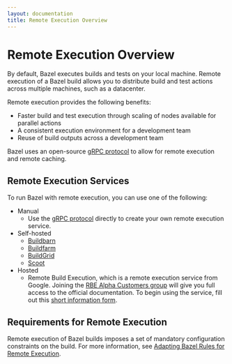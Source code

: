 ```yaml
---
layout: documentation
title: Remote Execution Overview
---
```


# Remote Execution Overview

By default, Bazel executes builds and tests on your local machine. Remote
execution of a Bazel build allows you to distribute build and test actions
across multiple machines, such as a datacenter.

Remote execution provides the following benefits:

*  Faster build and test execution through scaling of nodes available
   for parallel actions
*  A consistent execution environment for a development team
*  Reuse of build outputs across a development team

Bazel uses an open-source
[gRPC protocol](https://github.com/bazelbuild/remote-apis)
to allow for remote execution and remote caching.

## Remote Execution Services

To run Bazel with remote execution, you can use one of the following:

<!-- to-do: When we have a public post to link to, include: *  Use [Cloud Build for Bazel](), which is a remote execution service from Google -->

*  Manual
    *   Use the
        [gRPC protocol](https://github.com/bazelbuild/remote-apis)
        directly to create your own remote execution service.
*   Self-hosted
    *   [Buildbarn](https://github.com/buildbarn)
    *   [Buildfarm](https://github.com/bazelbuild/bazel-buildfarm)
    *   [BuildGrid](https://gitlab.com/BuildGrid/buildgrid)
    *   [Scoot](https://github.com/twitter/scoot)
*   Hosted
    *   Remote Build Execution, which is a remote execution service from Google.
        Joining the
        [RBE Alpha Customers group](https://groups.google.com/forum/#!forum/rbe-alpha-customers)
        will give you full access to the official documentation.
        To begin using the service, fill out this
        [short information form](https://docs.google.com/forms/d/e/1FAIpQLScBai-iQ2tn7RcGcsz3Twjr4yDOeHowrb6-3v5qlgS69GcxbA/viewform).

## Requirements for Remote Execution

Remote execution of Bazel builds imposes a set of mandatory configuration
constraints on the build. For more information, see
[Adapting Bazel Rules for Remote Execution](remote-execution-rules.html).
